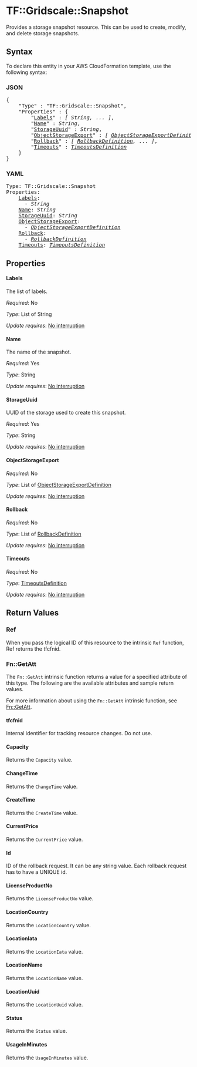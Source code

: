 # TF::Gridscale::Snapshot

Provides a storage snapshot resource. This can be used to create, modify, and delete storage snapshots.

## Syntax

To declare this entity in your AWS CloudFormation template, use the following syntax:

### JSON

<pre>
{
    "Type" : "TF::Gridscale::Snapshot",
    "Properties" : {
        "<a href="#labels" title="Labels">Labels</a>" : <i>[ String, ... ]</i>,
        "<a href="#name" title="Name">Name</a>" : <i>String</i>,
        "<a href="#storageuuid" title="StorageUuid">StorageUuid</a>" : <i>String</i>,
        "<a href="#objectstorageexport" title="ObjectStorageExport">ObjectStorageExport</a>" : <i>[ <a href="objectstorageexportdefinition.md">ObjectStorageExportDefinition</a>, ... ]</i>,
        "<a href="#rollback" title="Rollback">Rollback</a>" : <i>[ <a href="rollbackdefinition.md">RollbackDefinition</a>, ... ]</i>,
        "<a href="#timeouts" title="Timeouts">Timeouts</a>" : <i><a href="timeoutsdefinition.md">TimeoutsDefinition</a></i>
    }
}
</pre>

### YAML

<pre>
Type: TF::Gridscale::Snapshot
Properties:
    <a href="#labels" title="Labels">Labels</a>: <i>
      - String</i>
    <a href="#name" title="Name">Name</a>: <i>String</i>
    <a href="#storageuuid" title="StorageUuid">StorageUuid</a>: <i>String</i>
    <a href="#objectstorageexport" title="ObjectStorageExport">ObjectStorageExport</a>: <i>
      - <a href="objectstorageexportdefinition.md">ObjectStorageExportDefinition</a></i>
    <a href="#rollback" title="Rollback">Rollback</a>: <i>
      - <a href="rollbackdefinition.md">RollbackDefinition</a></i>
    <a href="#timeouts" title="Timeouts">Timeouts</a>: <i><a href="timeoutsdefinition.md">TimeoutsDefinition</a></i>
</pre>

## Properties

#### Labels

The list of labels.

_Required_: No

_Type_: List of String

_Update requires_: [No interruption](https://docs.aws.amazon.com/AWSCloudFormation/latest/UserGuide/using-cfn-updating-stacks-update-behaviors.html#update-no-interrupt)

#### Name

The name of the snapshot.

_Required_: Yes

_Type_: String

_Update requires_: [No interruption](https://docs.aws.amazon.com/AWSCloudFormation/latest/UserGuide/using-cfn-updating-stacks-update-behaviors.html#update-no-interrupt)

#### StorageUuid

UUID of the storage used to create this snapshot.

_Required_: Yes

_Type_: String

_Update requires_: [No interruption](https://docs.aws.amazon.com/AWSCloudFormation/latest/UserGuide/using-cfn-updating-stacks-update-behaviors.html#update-no-interrupt)

#### ObjectStorageExport

_Required_: No

_Type_: List of <a href="objectstorageexportdefinition.md">ObjectStorageExportDefinition</a>

_Update requires_: [No interruption](https://docs.aws.amazon.com/AWSCloudFormation/latest/UserGuide/using-cfn-updating-stacks-update-behaviors.html#update-no-interrupt)

#### Rollback

_Required_: No

_Type_: List of <a href="rollbackdefinition.md">RollbackDefinition</a>

_Update requires_: [No interruption](https://docs.aws.amazon.com/AWSCloudFormation/latest/UserGuide/using-cfn-updating-stacks-update-behaviors.html#update-no-interrupt)

#### Timeouts

_Required_: No

_Type_: <a href="timeoutsdefinition.md">TimeoutsDefinition</a>

_Update requires_: [No interruption](https://docs.aws.amazon.com/AWSCloudFormation/latest/UserGuide/using-cfn-updating-stacks-update-behaviors.html#update-no-interrupt)

## Return Values

### Ref

When you pass the logical ID of this resource to the intrinsic `Ref` function, Ref returns the tfcfnid.

### Fn::GetAtt

The `Fn::GetAtt` intrinsic function returns a value for a specified attribute of this type. The following are the available attributes and sample return values.

For more information about using the `Fn::GetAtt` intrinsic function, see [Fn::GetAtt](https://docs.aws.amazon.com/AWSCloudFormation/latest/UserGuide/intrinsic-function-reference-getatt.html).

#### tfcfnid

Internal identifier for tracking resource changes. Do not use.

#### Capacity

Returns the <code>Capacity</code> value.

#### ChangeTime

Returns the <code>ChangeTime</code> value.

#### CreateTime

Returns the <code>CreateTime</code> value.

#### CurrentPrice

Returns the <code>CurrentPrice</code> value.

#### Id

ID of the rollback request. It can be any string value. Each rollback request has to have a UNIQUE id.

#### LicenseProductNo

Returns the <code>LicenseProductNo</code> value.

#### LocationCountry

Returns the <code>LocationCountry</code> value.

#### LocationIata

Returns the <code>LocationIata</code> value.

#### LocationName

Returns the <code>LocationName</code> value.

#### LocationUuid

Returns the <code>LocationUuid</code> value.

#### Status

Returns the <code>Status</code> value.

#### UsageInMinutes

Returns the <code>UsageInMinutes</code> value.


